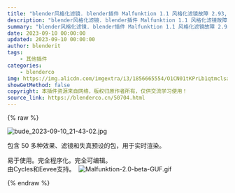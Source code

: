 ```yaml
---
title: "blender风格化滤镜. blender插件 Malfunktion 1.1 风格化滤镜故障 2.93, 3.0, 3.1, 3.2, 3.3, 3.4, 3.5, 3.6"
description: "blender风格化滤镜. blender插件 Malfunktion 1.1 风格化滤镜故障 2.93, 3.0, 3.1, 3.2, 3.3, 3.4, 3.5, 3.6"
summary: "blender风格化滤镜. blender插件 Malfunktion 1.1 风格化滤镜故障 2.93, 3.0, 3.1, 3.2, 3.3, 3.4, 3.5, 3.6"
date: 2023-09-10 00:00:00
updated: 2023-09-10 00:00:00
author: blenderit
tags: 
    - 其他插件
categories:
    - blenderco
img: https://img.alicdn.com/imgextra/i3/1856665554/O1CN01tKPrLb1qtmclsaRBN_!!1856665554.jpg
showGetMethod: false
copyright: 本插件资源来自网络，版权归原作者所有，仅供交流学习使用！
source_link: https://blenderco.cn/50704.html
---
```


{% raw %}
<p><img class="aligncenter" src="https://img.alicdn.com/imgextra/i3/1856665554/O1CN01tKPrLb1qtmclsaRBN_!!1856665554.jpg" alt="bude_2023-09-10_21-43-02.jpg"></p><p>包含 50 多种效果、滤镜和失真预设的包，用于实时渲染。</p><p>易于使用。完全程序化。完全可编辑。<br>
由Cycles和Eevee支持。  <img src="https://img.alicdn.com/imgextra/i4/1856665554/O1CN01t7PNRW1qtmcu3wYbe_!!1856665554.gif" alt="Malfunktion-2.0-beta-GUF.gif"></p>
<div style="display: none">blenderco</div>
{% endraw %}